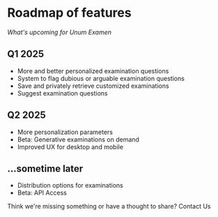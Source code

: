 # Roadmap of features
*What's upcoming for Unum Examen*

## Q1 2025
- More and better personalized examination questions
- System to flag dubious or arguable examination questions
- Save and privately retrieve customized examinations
- Suggest examination questions

## Q2 2025
- More personalization parameters
- Beta: Generative examinations on demand
- Improved UX for desktop and mobile

## ...sometime later
- Distribution options for examinations
- Beta: API Access

Think we're missing something or have a thought to share? Contact Us
